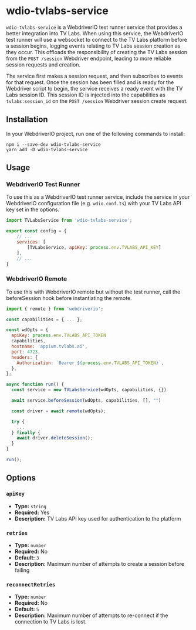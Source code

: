 # wdio-tvlabs-service

`wdio-tvlabs-service` is a WebdriverIO test runner service that provides a better integration into TV Labs. When using this service, the WebdriverIO test runner will use a websocket to connect to the TV Labs platform before a session begins, logging events relating to TV Labs session creation as they occur. This offloads the responsibility of creating the TV Labs session from the `POST /session` Webdriver endpoint, leading to more reliable session requests and creation.

The service first makes a session request, and then subscribes to events for that request. Once the session has been filled and is ready for the Webdriver script to begin, the service receives a ready event with the TV Labs session ID. This session ID is injected into the capabilities as `tvlabs:session_id` on the `POST /session` Webdriver session create request.

## Installation

In your WebdriverIO project, run one of the following commands to install:

```
npm i --save-dev wdio-tvlabs-service
yarn add -D wdio-tvlabs-service
```

## Usage

### WebdriverIO Test Runner

To use this as a WebdriverIO test runner service, include the service in your WebdriverIO configuration file (e.g. `wdio.conf.ts`) with your TV Labs API key set in the options.

```javascript
import TVLabsService from 'wdio-tvlabs-service';

export const config = {
    // ...
    services: [
        [TVLabsService, apiKey: process.env.TVLABS_API_KEY]
    ],
    // ...
}
```

### WebdriverIO Remote

To use this with WebdriverIO remote but without the test runner, call the beforeSession hook before instantiating the remote.

```javascript
import { remote } from 'webdriverio';

const capabilities = { ... };

const wdOpts = {
  apiKey: process.env.TVLABS_API_TOKEN
  capabilities,
  hostname: 'appium.tvlabs.ai',
  port: 4723,
  headers: {
    Authorization: `Bearer ${process.env.TVLABS_API_TOKEN}`,
  },
};

async function run() {
  const service = new TVLabsService(wdOpts, capabilities, {})

  await service.beforeSession(wdOpts, capabilities, [], "")

  const driver = await remote(wdOpts);

  try {
    ...
  } finally {
    await driver.deleteSession();
  }
}

run();
```

## Options

### `apiKey`
- **Type:** `string`
- **Required:** Yes
- **Description:** TV Labs API key used for authentication to the platform

### `retries`
- **Type:** `number`
- **Required:** No
- **Default:** `3`
- **Description:** Maximum number of attempts to create a session before failing

### `reconnectRetries`
- **Type:** `number`
- **Required:** No
- **Default:** `5`
- **Description:** Maximum number of attempts to re-connect if the connection to TV Labs is lost.
